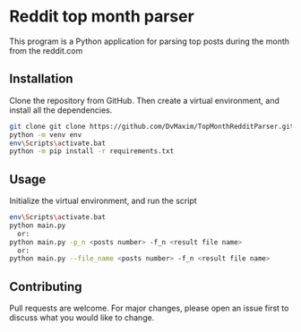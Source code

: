 # Reddit top month parser

This program is a Python application for parsing top posts during the month from the reddit.com

## Installation

Clone the repository from GitHub. Then create a virtual environment, and install all the dependencies.

```bash
git clone git clone https://github.com/DvMaxim/TopMonthRedditParser.git -b working
python -m venv env
env\Scripts\activate.bat
python -m pip install -r requirements.txt
```

## Usage

Initialize the virtual environment, and run the script

```bash
env\Scripts\activate.bat
python main.py
  or:
python main.py -p_n <posts number> -f_n <result file name>
  or:
python main.py --file_name <posts number> -f_n <result file name>
```

## Contributing

Pull requests are welcome. For major changes, please open an issue first to discuss what you would like to change.



